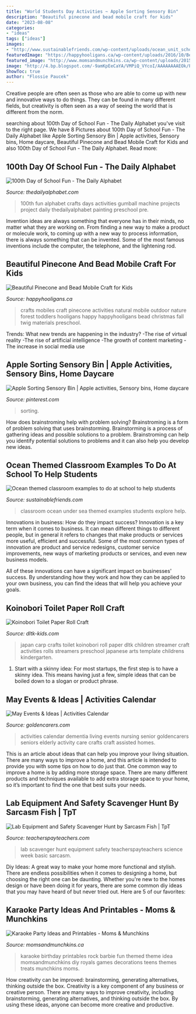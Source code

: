 ```yaml
---
title: "World Students Day Activities ~ Apple Sorting Sensory Bin"
description: "Beautiful pinecone and bead mobile craft for kids"
date: "2023-08-08"
categories:
- "ideas"
tags: ["ideas"]
images:
- "http://www.sustainablefriends.com/wp-content/uploads/ocean_unit_school_ideas_classroom.jpg"
featuredImage: "https://happyhooligans.ca/wp-content/uploads/2016/10/Bead-and-Pinecone-Mobile-craft-for-kids-.jpg"
featured_image: "http://www.momsandmunchkins.ca/wp-content/uploads/2015/09/karaoke-party-ideas-9.jpg"
image: "http://4.bp.blogspot.com/-9amKpEeCaYA/VMPiQ_VYcoI/AAAAAAAAEOk/P_2a3rsBW5E/s1600/100th201511.png"
ShowToc: true
author: "Flossie Paucek"
---
```



Creative people are often seen as those who are able to come up with new and innovative ways to do things. They can be found in many different fields, but creativity is often seen as a way of seeing the world that is different from the norm.

	

		
searching about 100th Day of School Fun - The Daily Alphabet you've visit to the right page. We have 8 Pictures about 100th Day of School Fun - The Daily Alphabet like Apple Sorting Sensory Bin | Apple activities, Sensory bins, Home daycare, Beautiful Pinecone and Bead Mobile Craft for Kids and also 100th Day of School Fun - The Daily Alphabet. Read more:
		
    
## 100th Day Of School Fun - The Daily Alphabet

<img loading=lazy src="http://4.bp.blogspot.com/-9amKpEeCaYA/VMPiQ_VYcoI/AAAAAAAAEOk/P_2a3rsBW5E/s1600/100th201511.png" onerror="this.onerror=null;this.src='https://tse1.mm.bing.net/th?id=OIP.3fjszDqUScLyNqWFsq0AbgHaJ3&amp;pid=15.1';" alt="100th Day of School Fun - The Daily Alphabet">

_Source: thedailyalphabet.com_

>100th fun alphabet crafts days activities gumball machine projects project daily thedailyalphabet painting preschool pre. 

	

Invention ideas are always something that everyone has in their minds, no matter what they are working on. From finding a new way to make a product or molecule work, to coming up with a new way to process information, there is always something that can be invented. Some of the most famous inventions include the computer, the telephone, and the lightening rod.

    
## Beautiful Pinecone And Bead Mobile Craft For Kids

<img loading=lazy src="https://happyhooligans.ca/wp-content/uploads/2016/10/Bead-and-Pinecone-Mobile-craft-for-kids-.jpg" onerror="this.onerror=null;this.src='https://tse4.mm.bing.net/th?id=OIP.-nPdziqk7PZb-Lg2WJN4OgAAAA&amp;pid=15.1';" alt="Beautiful Pinecone and Bead Mobile Craft for Kids">

_Source: happyhooligans.ca_

>crafts mobiles craft pinecone activities natural mobile outdoor nature forest toddlers hooligans happy happyhooligans bead christmas fall twig materials preschool. 

	

Trends: What new trends are happening in the industry?
-The rise of virtual reality
-The rise of artificial intelligence
-The growth of content marketing
-The increase in social media use

    
## Apple Sorting Sensory Bin | Apple Activities, Sensory Bins, Home Daycare

<img loading=lazy src="https://i.pinimg.com/736x/dc/ae/db/dcaedb14364d819bd4eba48f1ecd5e7f.jpg" onerror="this.onerror=null;this.src='https://tse1.mm.bing.net/th?id=OIP.38K44aofVMEIYLn-FhD3ZgHaJ4&amp;pid=15.1';" alt="Apple Sorting Sensory Bin | Apple activities, Sensory bins, Home daycare">

_Source: pinterest.com_

>sorting. 

	

How does brainstroming help with problem solving?
Brainstroming is a form of problem solving that uses brainstorming. Brainstorming is a process of gathering ideas and possible solutions to a problem. Brainstroming can help you identify potential solutions to problems and it can also help you develop new ideas.

    
## Ocean Themed Classroom Examples To Do At School To Help Students

<img loading=lazy src="http://www.sustainablefriends.com/wp-content/uploads/ocean_unit_school_ideas_classroom.jpg" onerror="this.onerror=null;this.src='https://tse3.mm.bing.net/th?id=OIP.gFsLET3CR9g25KIRTFef3wHaJ4&amp;pid=15.1';" alt="Ocean themed classroom examples to do at school to help students">

_Source: sustainablefriends.com_

>classroom ocean under sea themed examples students explore help. 

	

Innovations in business: How do they impact success?
Innovation is a key term when it comes to business. It can mean different things to different people, but in general it refers to changes that make products or services more useful, efficient and successful.
Some of the most common types of innovation are product and service redesigns, customer service improvements, new ways of marketing products or services, and even new business models.

All of these innovations can have a significant impact on businesses' success. By understanding how they work and how they can be applied to your own business, you can find the ideas that will help you achieve your goals.

    
## Koinobori Toilet Paper Roll Craft

<img loading=lazy src="http://www.dltk-kids.com/world/japan/images/s/carp.jpg" onerror="this.onerror=null;this.src='https://tse3.mm.bing.net/th?id=OIP.w60MbXtxoV-iLJ6dBuv8sQAAAA&amp;pid=15.1';" alt="Koinobori Toilet Paper Roll Craft">

_Source: dltk-kids.com_

>japan carp crafts toilet koinobori roll paper dltk children streamer craft activities rolls streamers preschool japanese arts template childrens kindergarten. 

	

1. Start with a skinny idea: For most startups, the first step is to have a skinny idea. This means having just a few, simple ideas that can be boiled down to a slogan or product phrase.

    
## May Events &amp; Ideas | Activities Calendar

<img loading=lazy src="https://www.goldencarers.com/assets/img/calendar/05-may-pinterest.jpg" onerror="this.onerror=null;this.src='https://tse3.mm.bing.net/th?id=OIP.QLRDOUHVHEYeE8oXqDh6fgHaMP&amp;pid=15.1';" alt="May Events &amp; Ideas | Activities Calendar">

_Source: goldencarers.com_

>activities calendar dementia living events nursing senior goldencarers seniors elderly activity care crafts craft assisted homes. 

	

This is an article about ideas that can help you improve your living situation. There are many ways to improve a home, and this article is intended to provide you with some tips on how to do just that. One common way to improve a home is by adding more storage space. There are many different products and techniques available to add extra storage space to your home, so it’s important to find the one that best suits your needs.

    
## Lab Equipment And Safety Scavenger Hunt By Sarcasm Fish | TpT

<img loading=lazy src="https://ecdn.teacherspayteachers.com/thumbitem/Lab-Equipment-and-Safety-Scavenger-Hunt-017014000-1378656814-1500875415/original-865367-1.jpg" onerror="this.onerror=null;this.src='https://tse3.mm.bing.net/th?id=OIP.Fy824E-Ey-QRNmdLK4ZzWADXEh&amp;pid=15.1';" alt="Lab Equipment and Safety Scavenger Hunt by Sarcasm Fish | TpT">

_Source: teacherspayteachers.com_

>lab scavenger hunt equipment safety teacherspayteachers science week basic sarcasm. 

	

Diy Ideas: A great way to make your home more functional and stylish. There are endless possibilities when it comes to designing a home, but choosing the right one can be daunting. Whether you're new to the homes design or have been doing it for years, there are some common diy ideas that you may have heard of but never tried out. Here are 5 of our favorites: 

    
## Karaoke Party Ideas And Printables - Moms &amp; Munchkins

<img loading=lazy src="http://www.momsandmunchkins.ca/wp-content/uploads/2015/09/karaoke-party-ideas-9.jpg" onerror="this.onerror=null;this.src='https://tse2.mm.bing.net/th?id=OIP.v8TyBHAZFFv2BuQK2hj97gHaMB&amp;pid=15.1';" alt="Karaoke Party Ideas and Printables - Moms &amp; Munchkins">

_Source: momsandmunchkins.ca_

>karaoke birthday printables rock barbie fun themed theme idea momsandmunchkins diy royals games decorations teens themes treats munchkins moms. 

	

How creativity can be improved: brainstorming, generating alternatives, thinking outside the box.
Creativity is a key component of any business or creative person. There are many ways to improve creativity, including brainstorming, generating alternatives, and thinking outside the box. By using these ideas, anyone can become more creative and productive.

